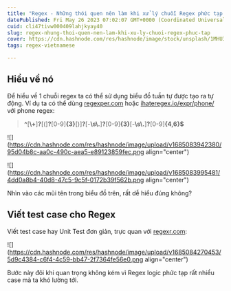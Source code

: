 ```yaml
---
title: "Regex - Những thói quen nên làm khi xử lý chuỗi Regex phức tạp 🌵"
datePublished: Fri May 26 2023 07:02:07 GMT+0000 (Coordinated Universal Time)
cuid: cli47tivw000409lahjkyay40
slug: regex-nhung-thoi-quen-nen-lam-khi-xu-ly-chuoi-regex-phuc-tap
cover: https://cdn.hashnode.com/res/hashnode/image/stock/unsplash/1MHU3zpTvro/upload/beef48aed4c6044ea64ffa189d58500e.jpeg
tags: regex-vietnamese

---
```


## Hiểu về nó

Để hiểu về 1 chuỗi regex ta có thể sử dụng biểu đồ tuần tự được tạo ra tự động. Ví dụ ta có thể dùng [regexper.com](https://regexper.com/) hoặc [ihateregex.io/expr/phone/](https://ihateregex.io/expr/phone/) với phone regex:

> **^**\[**\\+**\]**?**\[(\]**?**\[0-9\]**{3}**\[)\]**?**\[-**\\s\\.**\]**?**\[0-9\]**{3}**\[-**\\s\\.**\]**?**\[0-9\]**{4,6}$**

![](https://cdn.hashnode.com/res/hashnode/image/upload/v1685083942380/95d04b8c-aa0c-490c-aea5-e89123859fec.png align="center")

![](https://cdn.hashnode.com/res/hashnode/image/upload/v1685083995481/4dd0a8b4-40d8-47c5-9c5f-0172b39f562b.png align="center")

Nhìn vào các mũi tên trong biểu đồ trên, rất dễ hiểu đúng không?

## Viết test case cho Regex

Viết test case hay Unit Test đơn giản, trực quan với [regexr.com](https://regexr.com/):

![](https://cdn.hashnode.com/res/hashnode/image/upload/v1685084270453/5d9c4384-c6f4-4c59-bb47-2f7364fe56e0.png align="center")

Bước này đôi khi quan trọng không kém vì Regex logic phức tạp rất nhiều case mà ta khó lường tới.